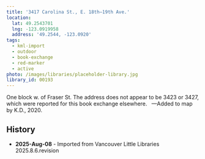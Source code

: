 ```yaml
---
title: '3417 Carolina St., E. 18th—19th Ave.'
location:
  lat: 49.2543701
  lng: -123.0919958
  address: '49.2544, -123.0920'
tags:
  - kml-import
  - outdoor
  - book-exchange
  - red-marker
  - active
photo: /images/libraries/placeholder-library.jpg
library_id: 00193
---
```

One block w. of Fraser St.
The address does not appear to be 3423 or 3427, which were reported for this book exchange elsewhere.  
—Added to map by K.D., 2020.

## History
- **2025-Aug-08** - Imported from Vancouver Little Libraries 2025.8.6.revision
